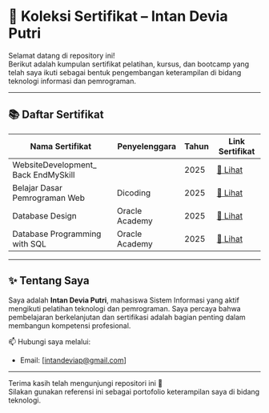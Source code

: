 # 📄 Koleksi Sertifikat – Intan Devia Putri

Selamat datang di repository ini!  
Berikut adalah kumpulan sertifikat pelatihan, kursus, dan bootcamp yang telah saya ikuti sebagai bentuk pengembangan keterampilan di bidang teknologi informasi dan pemrograman.

---

## 📚 Daftar Sertifikat

| Nama Sertifikat                                       | Penyelenggara       | Tahun | Link Sertifikat |
|--------------------------------------------------------|----------------------|-------|------------------|
| WebsiteDevelopment_ Back EndMySkill|         | 2025  | [📄 Lihat](https://github.com/intandv/Sertifikat/blob/main/Sertifikat-WebsiteDevelopment_%20Back%20EndMySkill.jpg) |
| Belajar Dasar Pemrograman Web                          | Dicoding             | 2025  | [📄 Lihat](https://github.com/intandv/Sertifikat/blob/main/Sertifikat-Dcoding-BelajarDasarPemograman%20Web.jpgg) |
| Database Design                                   | Oracle Academy       | 2025  | [📄 Lihat](https://github.com/intandv/Sertifikat/blob/main/Sertifikat%20-OracleAcademy-DatabaseDesign.jpg) |
| Database Programming with SQL                          | Oracle Academy       | 2025  | [📄 Lihat](https://github.com/intandv/Sertifikat/blob/main/Sertifikat-%20OracleAcademy-DatabaseProgramingwithSQL.jpg) |

---

## ✨ Tentang Saya

Saya adalah **Intan Devia Putri**, mahasiswa Sistem Informasi yang aktif mengikuti pelatihan teknologi dan pemrograman. Saya percaya bahwa pembelajaran berkelanjutan dan sertifikasi adalah bagian penting dalam membangun kompetensi profesional.

📫 Hubungi saya melalui:
- Email: [intandeviap@gmail.com]


---

Terima kasih telah mengunjungi repositori ini 🙌  
Silakan gunakan referensi ini sebagai portofolio keterampilan saya di bidang teknologi.

